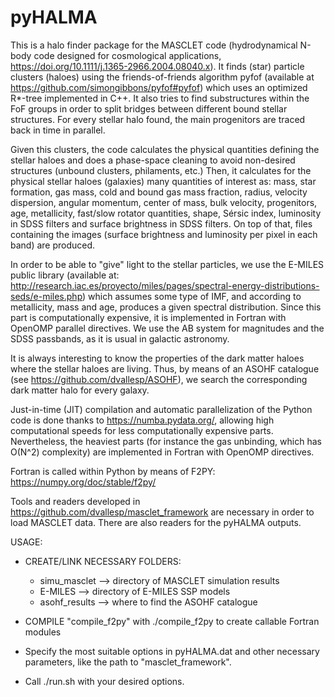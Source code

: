# pyHALMA

This is a halo finder package for the MASCLET code (hydrodynamical N-body code designed for cosmological applications, https://doi.org/10.1111/j.1365-2966.2004.08040.x). It finds (star) particle clusters (haloes) using the friends-of-friends algorithm pyfof (available at https://github.com/simongibbons/pyfof#pyfof) which uses an optimized R*-tree implemented in C++. It also tries to find substructures within the FoF groups in order to split bridges between different bound stellar structures. For every stellar halo found, the main progenitors are traced back in time in parallel.

Given this clusters, the code calculates the physical quantities defining the stellar haloes and does a phase-space cleaning to avoid non-desired structures (unbound clusters, philaments, etc.)
Then, it calculates for the physical stellar haloes (galaxies) many quantities of interest as: mass, star formation, gas mass, cold and bound gas mass fraction, radius, velocity dispersion, angular momentum,
center of mass, bulk velocity, progenitors, age, metallicity, fast/slow rotator quantities, shape, Sérsic index, luminosity in SDSS filters and
surface brightness in SDSS filters. On top of that, files containing the images (surface brightness and luminosity per pixel in each band) are produced.

In order to be able to "give" light to the stellar particles, we use the E-MILES public library (available at: http://research.iac.es/proyecto/miles/pages/spectral-energy-distributions-seds/e-miles.php)
which assumes some type of IMF, and according to metallicity, mass and age, produces a given spectral distribution. Since this part is computationally expensive, it is implemented in Fortran with OpenOMP
parallel directives. We use the AB system for magnitudes and the SDSS passbands, as it is usual in galactic astronomy.

It is always interesting to know the properties of the dark matter haloes where the stellar haloes are living. Thus, by means of an ASOHF catalogue (see https://github.com/dvallesp/ASOHF), we search the corresponding dark matter halo for every galaxy. 

Just-in-time (JIT) compilation and automatic parallelization of the Python code is done thanks to https://numba.pydata.org/, allowing high computational speeds for less computationally expensive parts. Nevertheless, the heaviest parts (for instance the gas unbinding, which has O(N^2) complexity) are implemented in Fortran with OpenOMP directives.

Fortran is called within Python by means of F2PY: https://numpy.org/doc/stable/f2py/

Tools and readers developed in https://github.com/dvallesp/masclet_framework are necessary in order to load MASCLET data. There are also readers for the pyHALMA outputs.

USAGE:

* CREATE/LINK NECESSARY FOLDERS:
  - simu_masclet --> directory of MASCLET simulation results
  - E-MILES --> directory of E-MILES SSP models
  - asohf_results --> where to find the ASOHF catalogue
 
* COMPILE "compile_f2py" with ./compile_f2py to create callable Fortran modules

* Specify the most suitable options in pyHALMA.dat and other necessary parameters, like the path to "masclet_framework".

* Call ./run.sh with your desired options.
